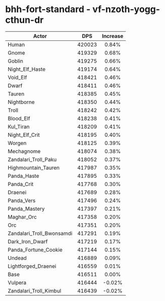 # bhh-fort-standard - vf-nzoth-yogg-cthun-dr
| Actor | DPS | Increase |
|---|:---:|:---:|
|Human|420023|0.84%|
|Gnome|419329|0.68%|
|Goblin|419275|0.66%|
|Night_Elf_Haste|419174|0.64%|
|Void_Elf|418421|0.46%|
|Dwarf|418411|0.46%|
|Tauren|418385|0.45%|
|Nightborne|418350|0.44%|
|Troll|418242|0.42%|
|Blood_Elf|418238|0.41%|
|Kul_Tiran|418209|0.41%|
|Night_Elf_Crit|418195|0.40%|
|Worgen|418125|0.39%|
|Mechagnome|418074|0.38%|
|Zandalari_Troll_Paku|418052|0.37%|
|Highmountain_Tauren|417987|0.35%|
|Panda_Haste|417895|0.33%|
|Panda_Crit|417768|0.30%|
|Draenei|417689|0.28%|
|Panda_Vers|417496|0.24%|
|Panda_Mastery|417397|0.21%|
|Maghar_Orc|417358|0.20%|
|Orc|417351|0.20%|
|Zandalari_Troll_Bwonsamdi|417291|0.19%|
|Dark_Iron_Dwarf|417219|0.17%|
|Panda_Fortune_Cookie|417144|0.15%|
|Undead|416889|0.09%|
|Lightforged_Draenei|416559|0.01%|
|Base|416511|0.00%|
|Vulpera|416444|-0.02%|
|Zandalari_Troll_Kimbul|416439|-0.02%|
